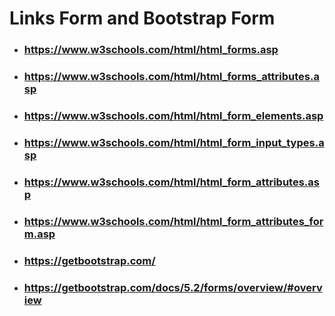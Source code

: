 # Links Form and Bootstrap Form 

- ### https://www.w3schools.com/html/html_forms.asp

- ### https://www.w3schools.com/html/html_forms_attributes.asp

- ### https://www.w3schools.com/html/html_form_elements.asp

- ### https://www.w3schools.com/html/html_form_input_types.asp

- ### https://www.w3schools.com/html/html_form_attributes.asp

- ### https://www.w3schools.com/html/html_form_attributes_form.asp

- ### https://getbootstrap.com/

- ### https://getbootstrap.com/docs/5.2/forms/overview/#overview
